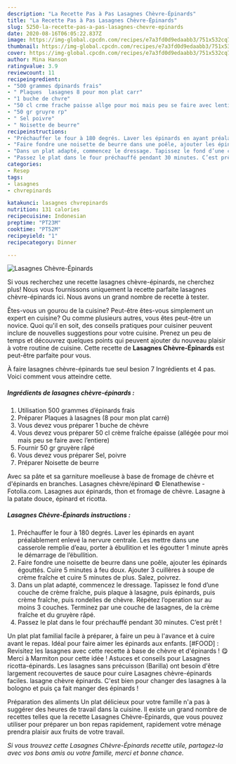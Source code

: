 ```yaml
---
description: "La Recette Pas à Pas Lasagnes Chèvre-Épinards"
title: "La Recette Pas à Pas Lasagnes Chèvre-Épinards"
slug: 5250-la-recette-pas-a-pas-lasagnes-chevre-epinards
date: 2020-08-16T06:05:22.837Z
image: https://img-global.cpcdn.com/recipes/e7a3fd0d9edaabb3/751x532cq70/lasagnes-chevre-epinards-photo-principale-de-la-recette.jpg
thumbnail: https://img-global.cpcdn.com/recipes/e7a3fd0d9edaabb3/751x532cq70/lasagnes-chevre-epinards-photo-principale-de-la-recette.jpg
cover: https://img-global.cpcdn.com/recipes/e7a3fd0d9edaabb3/751x532cq70/lasagnes-chevre-epinards-photo-principale-de-la-recette.jpg
author: Mina Hanson
ratingvalue: 3.9
reviewcount: 11
recipeingredient:
- "500 grammes dpinards frais"
- " Plaques  lasagnes 8 pour mon plat carr"
- "1 buche de chvre"
- "50 cl crme frache paisse allge pour moi mais peu se faire avec lentiere"
- "50 gr gruyre rp"
- " Sel poivre"
- " Noisette de beurre"
recipeinstructions:
- "Préchauffer le four à 180 degrés. Laver les épinards en ayant préalablement enlevé la nervure centrale. Les mettre dans une casserole remplie d’eau, porter à ébullition et les égoutter 1 minute après le démarrage de l’ébullition."
- "Faire fondre une noisette de beurre dans une poêle, ajouter les épinards égouttés. Cuire 5 minutes à feu doux. Ajouter 3 cuillères à soupe de crème fraîche et cuire 5 minutes de plus. Salez, poivrez."
- "Dans un plat adapté, commencez le dressage. Tapissez le fond d’une couche de crème fraîche, puis plaque à lasagne, puis épinards, puis crème fraîche, puis rondelles de chèvre. Répétez l’operation sur au moins 3 couches. Terminez par une couche de lasagnes, de la crème fraîche et du gruyère râpé."
- "Passez le plat dans le four préchauffé pendant 30 minutes. C’est prêt !"
categories:
- Resep
tags:
- lasagnes
- chvrepinards

katakunci: lasagnes chvrepinards 
nutrition: 131 calories
recipecuisine: Indonesian
preptime: "PT23M"
cooktime: "PT52M"
recipeyield: "1"
recipecategory: Dinner

---
```



![Lasagnes Chèvre-Épinards](https://img-global.cpcdn.com/recipes/e7a3fd0d9edaabb3/751x532cq70/lasagnes-chevre-epinards-photo-principale-de-la-recette.jpg)

Si vous recherchez une recette lasagnes chèvre-épinards, ne cherchez plus! Nous vous fournissons uniquement la recette parfaite lasagnes chèvre-épinards ici. Nous avons un grand nombre de recette à tester.

Êtes-vous un gourou de la cuisine? Peut-être êtes-vous simplement un expert en cuisine? Ou comme plusieurs autres, vous êtes peut-être un novice. Quoi qu'il en soit, des conseils pratiques pour cuisiner peuvent inclure de nouvelles suggestions pour votre cuisine. Prenez un peu de temps et découvrez quelques points qui peuvent ajouter du nouveau plaisir à votre routine de cuisine. Cette recette de <strong> Lasagnes Chèvre-Épinards </strong> est peut-être parfaite pour vous.

<!--inarticleads1-->

À faire lasagnes chèvre-épinards tue seul besion 7 Ingrédients et 4 pas. Voici comment vous atteindre cette.

##### Ingrédients de lasagnes chèvre-épinards :

1. Utilisation 500 grammes d’épinards frais
1. Préparer  Plaques à lasagnes (8 pour mon plat carré)
1. Vous devez vous préparer 1 buche de chèvre
1. Vous devez vous préparer 50 cl crème fraîche épaisse (allégée pour moi mais peu se faire avec l’entiere)
1. Fournir 50 gr gruyère râpé
1. Vous devez vous préparer  Sel, poivre
1. Préparer  Noisette de beurre


Avec sa pâte et sa garniture moelleuse à base de fromage de chèvre et d&#39;épinards en branches. Lasagnes chèvre/épinard © Elenathewise - Fotolia.com. Lasagnes aux épinards, thon et fromage de chèvre. Lasagne à la patate douce, épinard et ricotta. 

<!--inarticleads2-->

##### Lasagnes Chèvre-Épinards instructions :

1. Préchauffer le four à 180 degrés. Laver les épinards en ayant préalablement enlevé la nervure centrale. Les mettre dans une casserole remplie d’eau, porter à ébullition et les égoutter 1 minute après le démarrage de l’ébullition.
1. Faire fondre une noisette de beurre dans une poêle, ajouter les épinards égouttés. Cuire 5 minutes à feu doux. Ajouter 3 cuillères à soupe de crème fraîche et cuire 5 minutes de plus. Salez, poivrez.
1. Dans un plat adapté, commencez le dressage. Tapissez le fond d’une couche de crème fraîche, puis plaque à lasagne, puis épinards, puis crème fraîche, puis rondelles de chèvre. Répétez l’operation sur au moins 3 couches. Terminez par une couche de lasagnes, de la crème fraîche et du gruyère râpé.
1. Passez le plat dans le four préchauffé pendant 30 minutes. C’est prêt !


Un plat plat familial facile à préparer, à faire un peu à l&#39;avance et à cuire avant le repas. Idéal pour faire aimer les épinards aux enfants. [#FOOD] : Revisitez les lasagnes avec cette recette à base de chèvre et d&#39;épinards ! 😋 Merci à Marmiton pour cette idée ! Astuces et conseils pour Lasagnes ricotta-épinards. Les lasagnes sans précuisson (Barilla) ont besoin d&#39;être largement recouvertes de sauce pour cuire Lasagnes chèvre-épinards faciles. lasagne chèvre épinards. C&#39;est bien pour changer des lasagnes à la bologno et puis ça fait manger des épinards ! 

<!--inarticleads1-->

<p>
Préparation des aliments Un plat délicieux pour votre famille n'a pas à suggérer des heures de travail dans la cuisine. Il existe un grand nombre de recettes telles que la recette Lasagnes Chèvre-Épinards, que vous pouvez utiliser pour préparer un bon repas rapidement, rapidement votre ménage prendra plaisir aux fruits de votre travail.
</p>

<p>
<i>Si vous trouvez cette Lasagnes Chèvre-Épinards recette utile, partagez-la avec vos bons amis ou votre famille, merci et bonne chance.</i>
</p>
